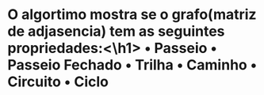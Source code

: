 <h1>O algortimo mostra se o grafo(matriz de adjasencia) tem as seguintes propriedades:<\h1>
• Passeio
• Passeio Fechado
• Trilha
• Caminho
• Circuito
• Ciclo
